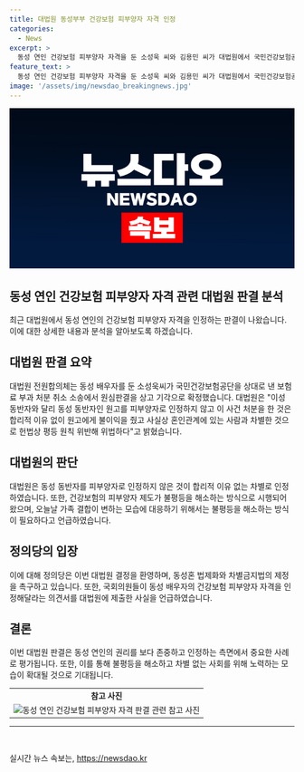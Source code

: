 ```yaml
---
title: 대법원 동성부부 건강보험 피부양자 자격 인정
categories:
  - News
excerpt: >
  동성 연인 건강보험 피부양자 자격을 둔 소성욱 씨와 김용민 씨가 대법원에서 국민건강보험공단을 상대로 한 소송에서 승소했다. 대법원은 동성 동반자를 피부양자로 인정하지 않은 것을 헌법상 평등 원칙 위반으로 판단하고 이를 취소했다. 정의당은 이 결정을 환영하며 동성혼 법제화와 차별금지법 제정을 촉구했다. 소성욱 씨와 김용민 씨의 사례는 동성 연인의 권리를 지지하는 사회적 변화의 시작으로 여겨지고 있다.
feature_text: >
  동성 연인 건강보험 피부양자 자격을 둔 소성욱 씨와 김용민 씨가 대법원에서 국민건강보험공단을 상대로 한 소송에서 승소했다. 대법원은 동성 동반자를 피부양자로 인정하지 않은 것을 헌법상 평등 원칙 위반으로 판단하고 이를 취소했다. 정의당은 이 결정을 환영하며 동성혼 법제화와 차별금지법 제정을 촉구했다. 소성욱 씨와 김용민 씨의 사례는 동성 연인의 권리를 지지하는 사회적 변화의 시작으로 여겨지고 있다.
image: '/assets/img/newsdao_breakingnews.jpg'
---
```


<p><img src="/assets/img/newsdao_breakingnews.jpg" alt="firstkoreanews 속보" /></p>

<h2 data-ke-size="size26">동성 연인 건강보험 피부양자 자격 관련 대법원 판결 분석</h2>

<p data-ke-size="size16">최근 대법원에서 동성 연인의 건강보험 피부양자 자격을 인정하는 판결이 나왔습니다. 이에 대한 상세한 내용과 분석을 알아보도록 하겠습니다.</p>

<h2 data-ke-size="size24">대법원 판결 요약</h2>

<p data-ke-size="size16">대법원 전원합의체는 동성 배우자를 둔 소성욱씨가 국민건강보험공단을 상대로 낸 보험료 부과 처분 취소 소송에서 원심판결을 상고 기각으로 확정했습니다. 대법원은 "이성 동반자와 달리 동성 동반자인 원고를 피부양자로 인정하지 않고 이 사건 처분을 한 것은 합리적 이유 없이 원고에게 불이익을 줬고 사실상 혼인관계에 있는 사람과 차별한 것으로 헌법상 평등 원칙 위반해 위법하다"고 밝혔습니다.</p>

<h2 data-ke-size="size24">대법원의 판단</h2>

<p data-ke-size="size16">대법원은 동성 동반자를 피부양자로 인정하지 않은 것이 합리적 이유 없는 차별로 인정하였습니다. 또한, 건강보험의 피부양자 제도가 불평등을 해소하는 방식으로 시행되어 왔으며, 오늘날 가족 결합이 변하는 모습에 대응하기 위해서는 불평등을 해소하는 방식이 필요하다고 언급하였습니다.</p>

<h2 data-ke-size="size24">정의당의 입장</h2>

<p data-ke-size="size16">이에 대해 정의당은 이번 대법원 결정을 환영하며, 동성혼 법제화와 차별금지법의 제정을 촉구하고 있습니다. 또한, 국회의원들이 동성 배우자의 건강보험 피부양자 자격을 인정해달라는 의견서를 대법원에 제출한 사실을 언급하였습니다.</p>

<h2 data-ke-size="size24">결론</h2>

<p data-ke-size="size16">이번 대법원 판결은 동성 연인의 권리를 보다 존중하고 인정하는 측면에서 중요한 사례로 평가됩니다. 또한, 이를 통해 불평등을 해소하고 차별 없는 사회를 위해 노력하는 모습이 확대될 것으로 기대됩니다.</p>

<table>
    <tr>
        <td style="text-align: center; height: 17px;"><b>참고 사진</b></td>
    </tr>
    <tr>
        <td><img src="image-link.jpg" alt="동성 연인 건강보험 피부양자 자격 판결 관련 참고 사진" width="300" height="200" /></td>
    </tr>
</table>

<hr>

<p data-ke-size="size16">&nbsp;</p>
실시간 뉴스 속보는, <a href="https://newsdao.kr" rel="dofollow">https://newsdao.kr</a>


